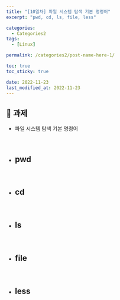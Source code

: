 ```yaml
---
title: "[10일차] 파일 시스템 탐색 기본 명령어"
excerpt: "pwd, cd, ls, file, less"

categories:
  - Categories2
tags:
  - [Linux]

permalink: /categories2/post-name-here-1/

toc: true
toc_sticky: true

date: 2022-11-23
last_modified_at: 2022-11-23
---
```


## 🦥 과제

* 파일 시스템 탐색 기본 명령어
<br>

* pwd
  - 
<br>

* cd
  -   
<br>

* ls
  - 
<br>

* file
  - 
<br>

* less
  - 
